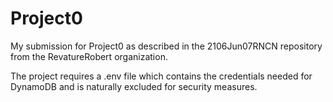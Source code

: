 # Project0
My submission for Project0 as described in the 2106Jun07RNCN repository from the RevatureRobert organization.

The project requires a .env file which contains the credentials needed for DynamoDB and is naturally excluded for security measures.
